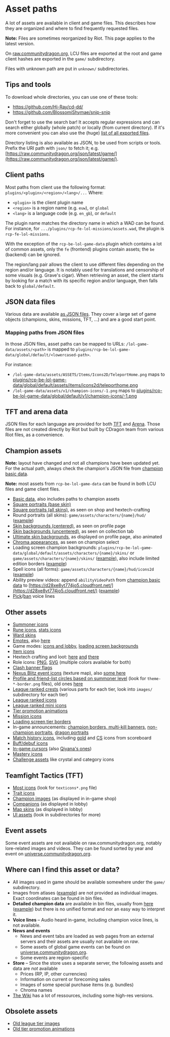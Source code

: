 # Asset paths

A lot of assets are available in client and game files. This describes how
they are organized and where to find frequently requested files.

**Note:** Files are sometimes reorganized by Riot. This page applies to the latest version.

On [raw.communitydragon.org](https://raw.communitydragon.org/latest/), LCU files
are exported at the root and game client hashes are exported in the `game/`
subdirectory.

Files with unknown path are put in `unknown/` subdirectories.

## Tips and tools

To download whole directories, you can use one of these tools:
 - https://github.com/Hi-Ray/cd-dd/
 - https://github.com/BlossomiShymae/snip-snip

Don't forget to use the search bar! It accepts regular expressions and can search either globally (whole patch) or locally (from current directory).
If it's more convenient you can also use the (huge) [list of all exported files](https://raw.communitydragon.org/latest/cdragon/files.exported.txt).

Directory listing is also available as JSON, to be used from scripts or tools.
Prefix the URI path with `json/` to fetch it; e.g. [https://raw.communitydragon.org/json/latest/game/](https://raw.communitydragon.org/json/latest/game/).


## Client paths

Most paths from client use the following format: `plugins/<plugin>/<region>/<lang>/...`
Where:
 - `<plugin>` is the client plugin name
 - `<region>` is a region name (e.g. `euw`), or `global`
 - `<lang>` is a language code (e.g. `en_gb`), or `default`

The plugin name matches the directory name in which a WAD can be found. For
instance, for `.../plugins/rcp-fe-lol-missions/assets.wad`, the plugin is
`rcp-fe-lol-missions`.

With the exception of the `rcp-be-lol-game-data` plugin which contains a lot of
common assets, only the `fe` (frontend) plugins contain assets; the `be`
(backend) can be ignored.

The region/lang pair allows the client to use different files depending on the
region and/or language. It is notably used for translations and censorship of
some visuals (e.g. Grave's cigar).
When retrieving an asset, the client starts by looking for a match with its
specific region and/or language, then falls back to `global/default`.


## JSON data files

Various data are available [as JSON files](https://raw.communitydragon.org/latest/plugins/rcp-be-lol-game-data/global/default/v1/).
They cover a large set of game objects (champions, skins, missions, TFT, ...) and are a good start point.

### Mapping paths from JSON files

In those JSON files, asset paths can be mapped to URLs: `/lol-game-data/assets/<path>` is mapped to `plugins/rcp-be-lol-game-data/global/default/<lowercased-path>`.

For instance:
 - `/lol-game-data/assets/ASSETS/Items/Icons2D/TeleportHome.png` maps to [plugins/rcp-be-lol-game-data/global/default/assets/items/icons2d/teleporthome.png](https://raw.communitydragon.org/latest/plugins/rcp-be-lol-game-data/global/default/assets/items/icons2d/teleporthome.png)
 - `/lol-game-data/assets/v1/champion-icons/-1.png` maps to [plugins/rcp-be-lol-game-data/global/default/v1/champion-icons/-1.png](https://raw.communitydragon.org/latest/plugins/rcp-be-lol-game-data/global/default/v1/champion-icons/-1.png)

## TFT and arena data

JSON files for each language are provided for both [TFT](https://raw.communitydragon.org/latest/cdragon/tft/) and [Arena](https://raw.communitydragon.org/latest/cdragon/arena/).
Those files are not created directly by Riot but built by CDragon team from various Riot files, as a convenience.


## Champion assets

**Note:** layout have changed and not all champions have been updated yet. For
the actual path, always check the champion's JSON file from
[champion basic data](https://raw.communitydragon.org/latest/plugins/rcp-be-lol-game-data/global/default/v1/champions/).

**Note:** most assets from `rcp-be-lol-game-data` can be found in both LCU files and game client files.

 - [Basic data](https://raw.communitydragon.org/latest/plugins/rcp-be-lol-game-data/global/default/v1/champions/), also includes paths to champion assets
 - [Square portraits (base skin)](https://raw.communitydragon.org/latest/plugins/rcp-be-lol-game-data/global/default/v1/champion-icons/)
 - [Square portraits (all skins)](https://raw.communitydragon.org/latest/plugins/rcp-be-lol-game-data/global/default/v1/champion-tiles/), as seen on shop and hextech-crafting
 - Round portraits (all skins): `game/assets/characters/{name}/hud/` ([example](https://raw.communitydragon.org/latest/game/assets/characters/lux/hud/))
 - [Skin backgrounds (centered)](https://raw.communitydragon.org/latest/plugins/rcp-be-lol-game-data/global/default/v1/champion-splashes/), as seen on profile page
 - [Skin backgrounds (uncentered)](https://raw.communitydragon.org/latest/plugins/rcp-be-lol-game-data/global/default/v1/champion-splashes/uncentered/), as seen on collection tab
 - [Ultimate skin backgrounds](https://raw.communitydragon.org/latest/plugins/rcp-be-lol-game-data/global/default/v1/summoner-backdrops/), as displayed on profile page, also animated
 - [Chroma appearances](https://raw.communitydragon.org/latest/plugins/rcp-be-lol-game-data/global/default/v1/champion-chroma-images/), as seen on champion select
 - Loading screen champion backgrounds: `plugins/rcp-be-lol-game-data/global/default/assets/characters/{name}/skins/` or `game/assets/characters/{name}/skins/`
   ([example](https://raw.communitydragon.org/latest/plugins/rcp-be-lol-game-data/global/default/assets/characters/akali/skins/)),
   also include limited edition borders ([example](https://raw.communitydragon.org/latest/plugins/rcp-be-lol-game-data/global/default/assets/characters/riven/skins/skin16/rivenloadscreen_16_le.jpg))
 - Spell icons (all forms): `game/assets/characters/{name}/hud/icons2d` ([example](https://raw.communitydragon.org/latest/game/assets/characters/khazix/hud/icons2d/))
 - Ability preview videos: append `abilityVideoPath` from [champion basic data](https://raw.communitydragon.org/latest/plugins/rcp-be-lol-game-data/global/default/v1/champions/) to [https://d28xe8vt774jo5.cloudfront.net/](https://d28xe8vt774jo5.cloudfront.net/) ([example](https://d28xe8vt774jo5.cloudfront.net/champion-abilities/0777/ability_0777_Q1.webm))
 - [Pick](https://raw.communitydragon.org/latest/plugins/rcp-be-lol-game-data/global/default/v1/champion-choose-vo/)/[ban](https://raw.communitydragon.org/latest/plugins/rcp-be-lol-game-data/global/default/v1/champion-ban-vo/) voice lines

## Other assets

 - [Summoner icons](https://raw.communitydragon.org/latest/plugins/rcp-be-lol-game-data/global/default/v1/profile-icons/)
 - [Rune icons](https://raw.communitydragon.org/latest/plugins/rcp-be-lol-game-data/global/default/v1/perk-images/styles/), [stats icons](https://raw.communitydragon.org/pbe/plugins/rcp-be-lol-game-data/global/default/v1/perk-images/statmods/)
 - [Ward skins](https://raw.communitydragon.org/latest/plugins/rcp-be-lol-game-data/global/default/content/src/leagueclient/wardskinimages/)
 - [Emotes](https://raw.communitydragon.org/latest/plugins/rcp-be-lol-game-data/global/default/assets/loadouts/summoneremotes/), also [here](https://raw.communitydragon.org/latest/game/assets/loadouts/summoneremotes/)
 - Game modes: [icons and lobby](https://raw.communitydragon.org/latest/plugins/rcp-be-lol-game-data/global/default/content/src/leagueclient/gamemodeassets/), [loading screen backgrounds](https://raw.communitydragon.org/latest/game/assets/ux/loadingscreen/)
 - [Item icons](https://raw.communitydragon.org/latest/plugins/rcp-be-lol-game-data/global/default/assets/items/icons2d/)
 - Hextech crafting and loot:
   [here](https://raw.communitydragon.org/latest/plugins/rcp-fe-lol-loot/global/default/assets/loot_item_icons/)
   [and](https://raw.communitydragon.org/latest/plugins/rcp-be-lol-game-data/global/default/assets/loot/)
   [there](https://raw.communitydragon.org/latest/plugins/rcp-be-lol-game-data/global/default/v1/hextech-images/)
 - Role icons: [PNG](https://raw.communitydragon.org/latest/plugins/rcp-fe-lol-clash/global/default/assets/images/position-selector/positions/), [SVG](https://raw.communitydragon.org/pbe/plugins/rcp-fe-lol-static-assets/global/default/svg/) (multiple colors available for both)
 - [Clash banner flags](https://raw.communitydragon.org/latest/plugins/rcp-be-lol-game-data/global/default/assets/loadouts/summonerbanners/flags/)
 - [Nexus Blitz event icons](https://raw.communitydragon.org/pbe/game/assets/ux/gamemodes/slime_atlas.png) (texture map), also [some here](http://raw.communitydragon.org/latest/plugins/rcp-be-lol-game-data/global/default/content/src/leagueclient/gamemodeassets/gamemodex/img/eventicons/)
 - [Profile and friend-list circles based on summoner level](https://raw.communitydragon.org/latest/plugins/rcp-fe-lol-static-assets/global/default/images/uikit/themed-borders/) (look for `theme-*-border.png` files), old ones [here](https://raw.communitydragon.org/latest/plugins/rcp-fe-lol-static-assets/global/default/images/uikit/themed-level-ring/)
 - [League ranked crests](https://raw.communitydragon.org/latest/plugins/rcp-be-lol-game-data/global/default/content/src/leagueclient/rankedcrests/) (various parts for each tier, look into `images/` subdirectory for each tier)
 - [League ranked icons](https://raw.communitydragon.org/latest/plugins/rcp-fe-lol-shared-components/global/default/)
 - [League ranked mini icons](https://raw.communitydragon.org/latest/plugins/rcp-fe-lol-static-assets/global/default/images/ranked-mini-crests/)
 - [Tier promotion animations](https://raw.communitydragon.org/pbe/plugins/rcp-fe-lol-static-assets/global/default/videos/)
 - [Mission icons](https://raw.communitydragon.org/latest/plugins/rcp-be-lol-game-data/global/default/assets/missions/)
 - [Loading screen tier borders](https://raw.communitydragon.org/pbe/game/assets/ux/loadingscreen/)
 - In-game announcements: [champion borders, multi-kill banners](https://raw.communitydragon.org/latest/game/assets/ux/announcements/announcementicons.png), [non-champion portraits](https://raw.communitydragon.org/latest/game/data/images/ui/momentstimelineportraits/), [dragon portraits](https://raw.communitydragon.org/latest/game/assets/ux/announcements/)
 - [Match history icons](https://raw.communitydragon.org/latest/plugins/rcp-fe-lol-match-history/global/default/), including [gold](https://raw.communitydragon.org/latest/plugins/rcp-fe-lol-match-history/global/default/icon_gold.png) and [CS](https://raw.communitydragon.org/latest/plugins/rcp-fe-lol-match-history/global/default/icon_minions.png) icons from scoreboard
 - [Buff/debuf icons](https://raw.communitydragon.org/latest/game/data/spells/icons2d/)
 - [In-game cursors](https://raw.communitydragon.org/pbe/game/assets/ux/cursors/) (also [Qiyana's ones](http://raw.communitydragon.org/pbe/game/assets/characters/qiyana/cursors/))
 - [Mastery icons](https://raw.communitydragon.org/latest/game/assets/ux/mastery/)
 - [Challenge assets](https://raw.communitydragon.org/latest/plugins/rcp-fe-lol-static-assets/global/default/images/challenges-shared/) like crystal and category icons

## Teamfight Tactics (TFT)

 - [Most icons](https://raw.communitydragon.org/latest/game/assets/ux/fonts/) (look for `texticons*.png` file)
 - [Trait icons](https://raw.communitydragon.org/latest/game/assets/ux/traiticons/)
 - [Champion images](https://raw.communitydragon.org/latest/game/assets/ux/tft/championsplashes/) (as displayed in in-game shop)
 - [Companions](https://raw.communitydragon.org/latest/plugins/rcp-be-lol-game-data/global/default/assets/loadouts/companions/) (as displayed in lobby)
 - [Map skins](https://raw.communitydragon.org/latest/plugins/rcp-be-lol-game-data/global/default/assets/loadouts/tftmapskins/) (as displayed in lobby)
 - [UI assets](https://raw.communitydragon.org/pbe/game/assets/ux/tft/) (look in subdirectories for more)

## Event assets

Some event assets are not available on raw.communitydragon.org, notably lore-related images and videos.
They can be found sorted by year and event on [universe.communitydragon.org](https://universe.communitydragon.org).

## Where can I find this asset or data?

 - All images used in game should be available somewhere under the `game/` subdirectory.
 - Images from atlases ([example](https://raw.communitydragon.org/latest/game/assets/ux/lol/clarity_hudatlas.png)) are not provided as individual images. Exact coordinates can be found in bin files.
 - **Detailed champion data** are available in bin files, usually from [here](https://raw.communitydragon.org/latest/game/data/characters/) ([example](https://raw.communitydragon.org/latest/game/data/characters/janna/janna.bin.json)) but there is no unified format and nor an easy way to interpret it.
 - **Voice lines** – Audio heard in-game, including champion voice lines, is not available.
 - **News and events**
    - News and event tabs are loaded as web pages from an external servers and their assets are usually not available on *raw*.
    - Some assets of global game events can be found on [universe.communitydragon.org](https://universe.communitydragon.org).
    - Some events are region-specific
 - **Store** – Since the store uses a separate server, the following assets and data are *not* available
    - Prices (RP, IP, other currencies)
    - Information on current or forecoming sales
    - Images of some special purchase items (e.g. bundles)
    - Chroma names
 - [The Wiki](https://leagueoflegends.fandom.com/wiki/) has a lot of ressources, including some high-res versions.

## Obsolete assets

 - [Old league tier images](https://raw.communitydragon.org/8.23/plugins/rcp-fe-lol-league-tier-names/global/default/assets/images/ranked-crests/)
 - [Old tier promotion animations](https://raw.communitydragon.org/8.23/plugins/rcp-fe-lol-leagues/global/default/videos/)
